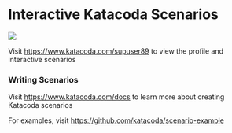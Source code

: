 # Interactive Katacoda Scenarios

[![](http://shields.katacoda.com/katacoda/supuser89/count.svg)](https://www.katacoda.com/supuser89 "Get your profile on Katacoda.com")

Visit https://www.katacoda.com/supuser89 to view the profile and interactive scenarios

### Writing Scenarios
Visit https://www.katacoda.com/docs to learn more about creating Katacoda scenarios

For examples, visit https://github.com/katacoda/scenario-example
